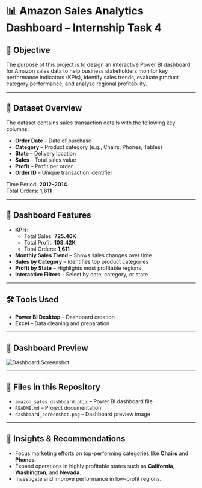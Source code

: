 # 📊 Amazon Sales Analytics Dashboard – Internship Task 4

## 🧹 Objective
The purpose of this project is to design an interactive Power BI dashboard for Amazon sales data to help business stakeholders monitor key performance indicators (KPIs), identify sales trends, evaluate product category performance, and analyze regional profitability.

---

## 📁 Dataset Overview
The dataset contains sales transaction details with the following key columns:
- **Order Date** – Date of purchase  
- **Category** – Product category (e.g., Chairs, Phones, Tables)  
- **State** – Delivery location  
- **Sales** – Total sales value  
- **Profit** – Profit per order  
- **Order ID** – Unique transaction identifier

Time Period: **2012–2014**  
Total Orders: **1,611**  

---

## 📌 Dashboard Features
- **KPIs**:
  - Total Sales: **725.46K**
  - Total Profit: **108.42K**
  - Total Orders: **1,611**
- **Monthly Sales Trend** – Shows sales changes over time
- **Sales by Category** – Identifies top product categories
- **Profit by State** – Highlights most profitable regions
- **Interactive Filters** – Select by date, category, or state

---

## 🛠 Tools Used
- **Power BI Desktop** – Dashboard creation
- **Excel** – Data cleaning and preparation

---

## 📸 Dashboard Preview
![Dashboard Screenshot](dashboard_screenshot.png)

---

## 📂 Files in this Repository
- `amazon_sales_dashboard.pbix` – Power BI dashboard file  
- `README.md` – Project documentation  
- `dashboard_screenshot.png` – Dashboard preview image  

---

## 📌 Insights & Recommendations
- Focus marketing efforts on top-performing categories like **Chairs** and **Phones**.
- Expand operations in highly profitable states such as **California**, **Washington**, and **Nevada**.
- Investigate and improve performance in low-profit regions.
